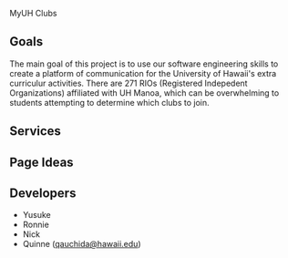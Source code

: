 MyUH Clubs

## Goals 
The main goal of this project is to use our software engineering skills to create a platform of communication for the University of Hawaii's extra curriculur activities. There are 271 RIOs (Registered Indepedent Organizations) affiliated with UH Manoa, which can be overwhelming to students attempting to determine which clubs to join. 

## Services 

## Page Ideas


## Developers
- Yusuke
- Ronnie
- Nick
- Quinne (qauchida@hawaii.edu)
